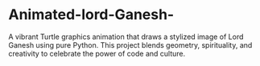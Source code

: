 # Animated-lord-Ganesh-
A vibrant Turtle graphics animation that draws a stylized image of Lord Ganesh using pure Python. This project blends geometry, spirituality, and creativity to celebrate the power of code and culture.
